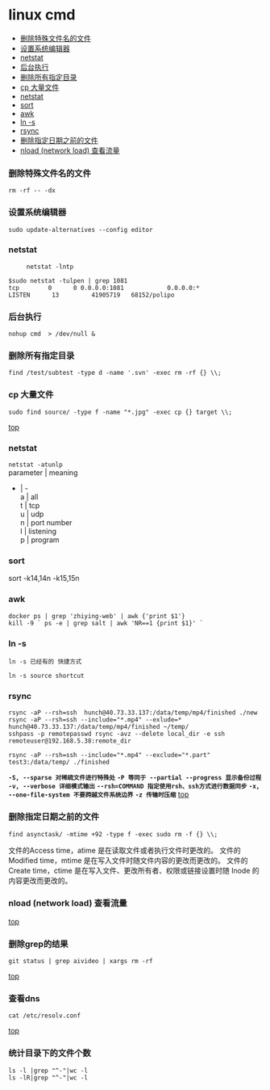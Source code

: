 # linux cmd
<!-- toc -->

- [删除特殊文件名的文件](#%E5%88%A0%E9%99%A4%E7%89%B9%E6%AE%8A%E6%96%87%E4%BB%B6%E5%90%8D%E7%9A%84%E6%96%87%E4%BB%B6)
- [设置系统编辑器](#%E8%AE%BE%E7%BD%AE%E7%B3%BB%E7%BB%9F%E7%BC%96%E8%BE%91%E5%99%A8)
- [netstat](#netstat)
- [后台执行](#%E5%90%8E%E5%8F%B0%E6%89%A7%E8%A1%8C)
- [删除所有指定目录](#%E5%88%A0%E9%99%A4%E6%89%80%E6%9C%89%E6%8C%87%E5%AE%9A%E7%9B%AE%E5%BD%95)
- [cp 大量文件](#cp-%E5%A4%A7%E9%87%8F%E6%96%87%E4%BB%B6)
- [netstat](#netstat)
- [sort](#sort)
- [awk](#awk)
- [ln -s](#ln--s)
- [rsync](#rsync)
- [删除指定日期之前的文件](#%E5%88%A0%E9%99%A4%E6%8C%87%E5%AE%9A%E6%97%A5%E6%9C%9F%E4%B9%8B%E5%89%8D%E7%9A%84%E6%96%87%E4%BB%B6)
- [nload (network load) 查看流量](#nload-network-load-%E6%9F%A5%E7%9C%8B%E6%B5%81%E9%87%8F)

<!-- tocstop -->

### 删除特殊文件名的文件
`rm -rf -- -dx`
    
### 设置系统编辑器
`sudo update-alternatives --config editor`

### netstat
```
     netstat -lntp

```

```
$sudo netstat -tulpen | grep 1081
tcp        0      0 0.0.0.0:1081            0.0.0.0:*               LISTEN      13         41905719   68152/polipo
```
### 后台执行  
```
nohup cmd  > /dev/null &
```
### 删除所有指定目录
```
find /test/subtest -type d -name '.svn' -exec rm -rf {} \\;
```
### cp 大量文件  

```
sudo find source/ -type f -name "*.jpg" -exec cp {} target \\; 
```

[top](#linux-cmd)

### netstat  
`netstat -atunlp`   
parameter | meaning       
- | -       
a | all   
t | tcp  
u | udp  
n | port number  
l | listening  
p | program  
 
### sort  
sort -k14,14n -k15,15n  

### awk  
```
docker ps | grep 'zhiying-web' | awk {'print $1'}  
kill -9 ` ps -e | grep salt | awk 'NR==1 {print $1}' `  
```

### ln -s 
    ln -s 已经有的 快捷方式
```
ln -s source shortcut
```

### rsync
```
rsync -aP --rsh=ssh  hunch@40.73.33.137:/data/temp/mp4/finished ./new
rsync -aP --rsh=ssh --include="*.mp4" --exlude=* hunch@40.73.33.137:/data/temp/mp4/finished ~/temp/
sshpass -p remotepasswd rsync -avz --delete local_dir -e ssh remoteuser@192.168.5.38:remote_dir  

rsync -aP --rsh=ssh --include="*.mp4" --exclude="*.part" test3:/data/temp/ ./finished
```

**`-S, --sparse 对稀疏文件进行特殊处`**
**`-P 等同于 --partial --progress 显示备份过程`**   
**`-v, --verbose 详细模式输出`**
**`--rsh=COMMAND 指定使用rsh、ssh方式进行数据同步`**
**`-x, --one-file-system 不要跨越文件系统边界`**
**`-z 传输时压缩`**
[top](#linux-cmd)


### 删除指定日期之前的文件
```
find asynctask/ -mtime +92 -type f -exec sudo rm -f {} \\;
```
文件的Access time，atime 是在读取文件或者执行文件时更改的。
文件的 Modified time，mtime 是在写入文件时随文件内容的更改而更改的。
文件的 Create time，ctime 是在写入文件、更改所有者、权限或链接设置时随 Inode 的内容更改而更改的。

### nload (network load) 查看流量

[top](#linux-cmd)


### 删除grep的结果

```
git status | grep aivideo | xargs rm -rf
```

[top](#linux-cmd)

### 查看dns
```
cat /etc/resolv.conf 
```
[top](#linux-cmd)


### 统计目录下的文件个数

```
ls -l |grep "^-"|wc -l
ls -lR|grep "^-"|wc -l
```
